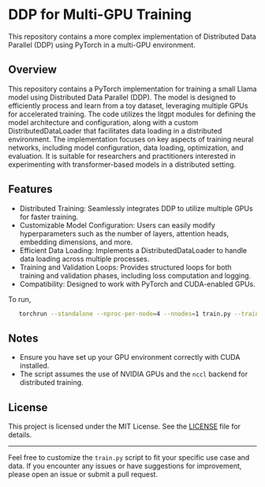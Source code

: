 # DDP for Multi-GPU Training

This repository contains a more complex implementation of Distributed Data Parallel (DDP) using PyTorch in a multi-GPU environment. 

## Overview
This repository contains a PyTorch implementation for training a small Llama model using Distributed Data Parallel (DDP). The model is designed to efficiently process and learn from a toy dataset, leveraging multiple GPUs for accelerated training. The code utilizes the litgpt modules for defining the model architecture and configuration, along with a custom DistributedDataLoader that facilitates data loading in a distributed environment. The implementation focuses on key aspects of training neural networks, including model configuration, data loading, optimization, and evaluation. It is suitable for researchers and practitioners interested in experimenting with transformer-based models in a distributed setting.

## Features
- Distributed Training: Seamlessly integrates DDP to utilize multiple GPUs for faster training.
- Customizable Model Configuration: Users can easily modify hyperparameters such as the number of layers, attention heads, embedding dimensions, and more.
- Efficient Data Loading: Implements a DistributedDataLoader to handle data loading across multiple processes.
- Training and Validation Loops: Provides structured loops for both training and validation phases, including loss computation and logging.
- Compatibility: Designed to work with PyTorch and CUDA-enabled GPUs.

To run,
```bash
   torchrun --standalone --nproc-per-node=4 --nnodes=1 train.py --train_file "/mnt/train/train.pkl" --valid_file "/mnt/val/val.pkl"
   ```

## Notes

- Ensure you have set up your GPU environment correctly with CUDA installed.
- The script assumes the use of NVIDIA GPUs and the `nccl` backend for distributed training.

## License

This project is licensed under the MIT License. See the [LICENSE](LICENSE) file for details.

---

Feel free to customize the `train.py` script to fit your specific use case and data. If you encounter any issues or have suggestions for improvement, please open an issue or submit a pull request.